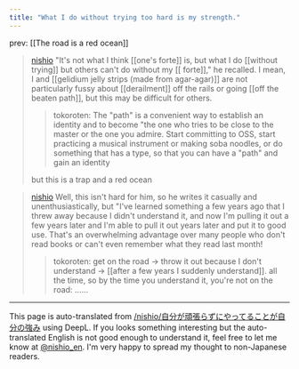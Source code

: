 ```yaml
---
title: "What I do without trying too hard is my strength."
---
```


prev:  [[The road is a red ocean]]
> [nishio](https://twitter.com/nishio/status/1773755357279780969) "It's not what I think [[one's forte]] is, but what I do [[without trying]] but others can't do without my [[ forte]]," he recalled.
>  I mean, I and [[gelidium jelly strips (made from agar-agar)]] are not particularly fussy about [[derailment]] off the rails or going [[off the beaten path]], but this may be difficult for others.
>  >tokoroten: The "path" is a convenient way to establish an identity and to become "the one who tries to be close to the master or the one you admire.
>  Start committing to OSS, start practicing a musical instrument or making soba noodles, or do something that has a type, so that you can have a "path" and gain an identity
>
>  but this is a trap and a red ocean


> [nishio](https://twitter.com/nishio/status/1774325170372792387) Well, this isn't hard for him, so he writes it casually and unenthusiastically, but "I've learned something a few years ago that I threw away because I didn't understand it, and now I'm pulling it out a few years later and I'm able to pull it out years later and put it to good use. That's an overwhelming advantage over many people who don't read books or can't even remember what they read last month!
>  >tokoroten: get on the road → throw it out because I don't understand → [[after a few years I suddenly understand]].
>  all the time, so by the time you understand it, you're not on the road: ......


---
This page is auto-translated from [/nishio/自分が頑張らずにやってることが自分の強み](https://scrapbox.io/nishio/自分が頑張らずにやってることが自分の強み) using DeepL. If you looks something interesting but the auto-translated English is not good enough to understand it, feel free to let me know at [@nishio_en](https://twitter.com/nishio_en). I'm very happy to spread my thought to non-Japanese readers.